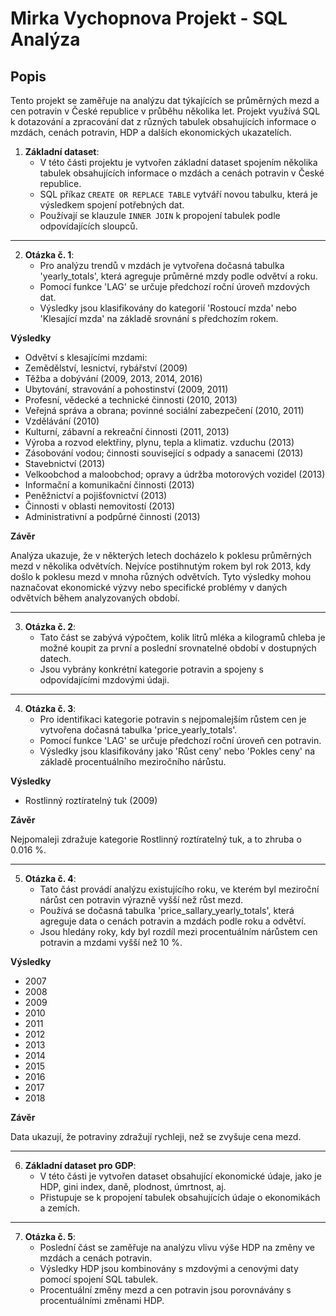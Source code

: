# Mirka Vychopnova Projekt - SQL Analýza

## Popis

Tento projekt se zaměřuje na analýzu dat týkajících se průměrných mezd a cen potravin v České republice v průběhu několika let. Projekt využívá SQL k dotazování a zpracování dat z různých tabulek obsahujících informace o mzdách, cenách potravin, HDP a dalších ekonomických ukazatelích.

1. **Základní dataset**:
   - V této části projektu je vytvořen základní dataset spojením několika tabulek obsahujících informace o mzdách a cenách potravin v České republice.
   - SQL příkaz `CREATE OR REPLACE TABLE` vytváří novou tabulku, která je výsledkem spojení potřebných dat.
   - Používají se klauzule `INNER JOIN` k propojení tabulek podle odpovídajících sloupců.
---
2. **Otázka č. 1**:
   - Pro analýzu trendů v mzdách je vytvořena dočasná tabulka 'yearly_totals', která agreguje průměrné mzdy podle odvětví a roku.
   - Pomocí funkce 'LAG' se určuje předchozí roční úroveň mzdových dat.
   - Výsledky jsou klasifikovány do kategorií 'Rostoucí mzda' nebo 'Klesající mzda' na základě srovnání s předchozím rokem.
  
**Výsledky**
- Odvětví s klesajícími mzdami:
- Zemědělství, lesnictví, rybářství (2009)
- Těžba a dobývání (2009, 2013, 2014, 2016)
- Ubytování, stravování a pohostinství (2009, 2011)
- Profesní, vědecké a technické činnosti (2010, 2013)
- Veřejná správa a obrana; povinné sociální zabezpečení (2010, 2011)
- Vzdělávání (2010)
- Kulturní, zábavní a rekreační činnosti (2011, 2013)
- Výroba a rozvod elektřiny, plynu, tepla a klimatiz. vzduchu (2013)
- Zásobování vodou; činnosti související s odpady a sanacemi (2013)
- Stavebnictví (2013)
- Velkoobchod a maloobchod; opravy a údržba motorových vozidel (2013)
- Informační a komunikační činnosti (2013)
- Peněžnictví a pojišťovnictví (2013)
- Činnosti v oblasti nemovitostí (2013)
- Administrativní a podpůrné činnosti (2013)
   
**Závěr**

Analýza ukazuje, že v některých letech docházelo k poklesu průměrných mezd v několika odvětvích. Nejvíce postihnutým rokem byl rok 2013, kdy došlo k poklesu mezd v mnoha různých odvětvích. Tyto výsledky mohou naznačovat ekonomické výzvy nebo specifické problémy v daných odvětvích během analyzovaných období.
      
---
3. **Otázka č. 2**:
   - Tato část se zabývá výpočtem, kolik litrů mléka a kilogramů chleba je možné koupit za první a poslední srovnatelné období v dostupných datech.
   - Jsou vybrány konkrétní kategorie potravin a spojeny s odpovídajícími mzdovými údaji.

---
4. **Otázka č. 3**:
   - Pro identifikaci kategorie potravin s nejpomalejším růstem cen je vytvořena dočasná tabulka 'price_yearly_totals'.
   - Pomocí funkce 'LAG' se určuje předchozí roční úroveň cen potravin.
   - Výsledky jsou klasifikovány jako 'Růst ceny' nebo 'Pokles ceny' na základě procentuálního meziročního nárůstu.

**Výsledky**
- Rostlinný roztíratelný tuk (2009)

**Závěr**

Nejpomaleji zdražuje kategorie Rostlinný roztíratelný tuk, a to zhruba o 0.016 %.

---
5. **Otázka č. 4**:
   - Tato část provádí analýzu existujícího roku, ve kterém byl meziroční nárůst cen potravin výrazně vyšší než růst mezd.
   - Používá se dočasná tabulka 'price_sallary_yearly_totals', která agreguje data o cenách potravin a mzdách podle roku a odvětví.
   - Jsou hledány roky, kdy byl rozdíl mezi procentuálním nárůstem cen potravin a mzdami vyšší než 10 %.

**Výsledky**

- 2007
- 2008
- 2009
- 2010
- 2011
- 2012
- 2013
- 2014
- 2015
- 2016
- 2017
- 2018

**Závěr**

Data ukazují, že potraviny zdražují rychleji, než se zvyšuje cena mezd.

---
6. **Základní dataset pro GDP**:
   - V této části je vytvořen dataset obsahující ekonomické údaje, jako je HDP, gini index, daně, plodnost, úmrtnost, aj.
   - Přistupuje se k propojení tabulek obsahujících údaje o ekonomikách a zemích.

---
7. **Otázka č. 5**:
   - Poslední část se zaměřuje na analýzu vlivu výše HDP na změny ve mzdách a cenách potravin.
   - Výsledky HDP jsou kombinovány s mzdovými a cenovými daty pomocí spojení SQL tabulek.
   - Procentuální změny mezd a cen potravin jsou porovnávány s procentuálními změnami HDP.
